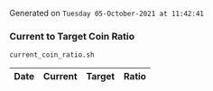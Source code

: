Generated on `Tuesday 05-October-2021 at 11:42:41`

### Current to Target Coin Ratio
`current_coin_ratio.sh`

Date|Current|Target|Ratio
---|---|---|---
